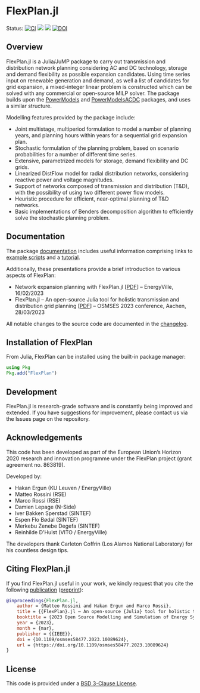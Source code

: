 # FlexPlan.jl

Status:
[![CI](https://github.com/Electa-Git/FlexPlan.jl/workflows/CI/badge.svg)](https://github.com/Electa-Git/FlexPlan.jl/actions?query=workflow%3ACI)
<a href="https://codecov.io/gh/Electa-Git/FlexPlan.jl"><img src="https://img.shields.io/codecov/c/github/Electa-Git/FlexPlan.jl?logo=Codecov"></img></a>
<a href="https://electa-git.github.io/FlexPlan.jl/dev/"><img src="https://github.com/Electa-Git/FlexPlan.jl/workflows/Documentation/badge.svg"></img></a>
[![DOI](https://zenodo.org/badge/293785598.svg)](https://zenodo.org/badge/latestdoi/293785598)


## Overview

FlexPlan.jl is a Julia/JuMP package to carry out transmission and distribution network planning considering AC and DC technology, storage and demand flexibility as possible expansion candidates.
Using time series input on renewable generation and demand, as well a list of candidates for grid expansion, a mixed-integer linear problem is constructed which can be solved with any commercial or open-source MILP solver.
The package builds upon the [PowerModels](https://github.com/lanl-ansi/PowerModels.jl) and [PowerModelsACDC](https://github.com/Electa-Git/PowerModelsACDC.jl) packages, and uses a similar structure.

Modelling features provided by the package include:

- Joint multistage, multiperiod formulation to model a number of planning years, and planning hours within years for a sequential grid expansion plan.
- Stochastic formulation of the planning problem, based on scenario probabilities for a number of different time series.
- Extensive, parametrized models for storage, demand flexibility and DC grids.
- Linearized DistFlow model for radial distribution networks, considering reactive power and voltage magnitudes.
- Support of networks composed of transmission and distribution (T&D), with the possibility of using two different power flow models.
- Heuristic procedure for efficient, near-optimal planning of T&D networks.
- Basic implementations of Benders decomposition algorithm to efficiently solve the stochastic planning problem.


## Documentation

The package [documentation](https://electa-git.github.io/FlexPlan.jl/dev/) includes useful information comprising links to [example scripts](https://electa-git.github.io/FlexPlan.jl/dev/examples/) and a [tutorial](https://electa-git.github.io/FlexPlan.jl/dev/tutorial/).

Additionally, these presentations provide a brief introduction to various aspects of FlexPlan:

- Network expansion planning with FlexPlan.jl [[PDF](/docs/src/assets/20230216_flexplan_seminar_energyville.pdf)] – EnergyVille, 16/02/2023
- FlexPlan.jl – An open-source Julia tool for holistic transmission and distribution grid planning [[PDF](/docs/src/assets/20230328_osmses2023_conference.pdf)] – OSMSES 2023 conference, Aachen, 28/03/2023

All notable changes to the source code are documented in the [changelog](/CHANGELOG.md).

## Installation of FlexPlan

From Julia, FlexPlan can be installed using the built-in package manager:
```julia
using Pkg
Pkg.add("FlexPlan")
```

## Development

FlexPlan.jl is research-grade software and is constantly being improved and extended.
If you have suggestions for improvement, please contact us via the Issues page on the repository.

## Acknowledgements

This code has been developed as part of the European Union’s Horizon 2020 research and innovation programme under the FlexPlan project (grant agreement no. 863819).

Developed by:

- Hakan Ergun (KU Leuven / EnergyVille)
- Matteo Rossini (RSE)
- Marco Rossi (RSE)
- Damien Lepage (N-Side)
- Iver Bakken Sperstad (SINTEF)
- Espen Flo Bødal (SINTEF)
- Merkebu Zenebe Degefa (SINTEF)
- Reinhilde D'Hulst (VITO / EnergyVille)

The developers thank Carleton Coffrin (Los Alamos National Laboratory) for his countless design tips.

## Citing FlexPlan.jl

If you find FlexPlan.jl useful in your work, we kindly request that you cite the following [publication](https://doi.org/10.1109/osmses58477.2023.10089624) ([preprint](https://doi.org/10.5281/zenodo.7705908)):

```bibtex
@inproceedings{FlexPlan.jl,
    author = {Matteo Rossini and Hakan Ergun and Marco Rossi},
    title = {{FlexPlan}.jl – An open-source {Julia} tool for holistic transmission and distribution grid planning},
    booktitle = {2023 Open Source Modelling and Simulation of Energy Systems ({OSMSES})},
    year = {2023},
    month = {mar},
    publisher = {{IEEE}},
    doi = {10.1109/osmses58477.2023.10089624},
    url = {https://doi.org/10.1109/osmses58477.2023.10089624}
}
```

## License

This code is provided under a [BSD 3-Clause License](/LICENSE.md).
